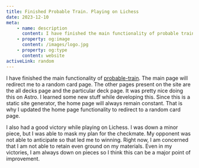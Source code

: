 ```yaml
---
title: Finished Probable Train. Playing on Lichess
date: 2023-12-10
meta:
    - name: description
      content: I have finished the main functionality of probable train. I have also started playing other people on Lichess.
    - property: og:image
      content: /images/logo.jpg
    - property: og:type
      content: website
activeLink: random
---
```


<script setup>
import BlogPost from './.vitepress/theme/components/BlogPost.vue';
</script>

<BlogPost>
  <div>
I have finished the main functionality of <a href="https://probable-train.netlify.app/" target="_blank">probable-train</a>. The main page will redirect me to a random card page. The other pages present on the site are the all decks page and the particular deck page. It was pretty nice doing this on Astro. I learned some new stuff while developing this. Since this is a static site generator, the home page will always remain constant. That is why I updated the home page functionality to redirect to a random card page.

I also had a good victory while playing on Lichess. I was down a minor piece, but I was able to mask my plan for the checkmate. My opponent was not able to anticipate so that led me to winning. Right now, I am concerned that I am not able to retain even ground on my materials. Even in my victories, I am always down on pieces so I think this can be a major point of improvement.

  </div>
</BlogPost>
